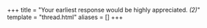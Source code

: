 +++
title = "Your earliest response would be highly appreciated. <em>(2)</em>"
template = "thread.html"
aliases = []
+++
